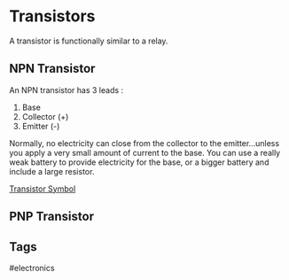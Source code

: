 # Transistors 

A transistor is functionally similar to a relay.  

## NPN Transistor
An NPN transistor has 3 leads :  
1. Base  
2. Collector (+)  
3. Emitter (-)  

Normally, no electricity can close from the collector to the emitter...unless you apply a very small amount of current to the base. You can use a really weak battery to provide electricity for the base, or a bigger battery and include a large resistor.  

[Transistor Symbol](http://www.clipartbest.com/cliparts/7Ta/6Ka/7Ta6KaA7c.png)

## PNP Transistor

## Tags
#electronics
